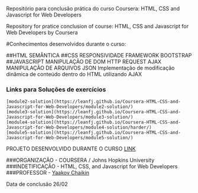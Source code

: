 Repositório para conclusão prática do curso Coursera: HTML, CSS and Javascript for Web Developers

Repository for pratice conclusion of course: HTML, CSS and Javascript for Web Developers by Coursera

#Conhecimentos desenvolvidos durante o curso:

##HTML
	SEMÂNTICA
##CSS
	RESPONSIVIDADE
	FRAMEWORK BOOTSTRAP
##JAVASCRIPT
	MANIPULAÇÃO DE DOM
	HTTP REQUEST
	AJAX
	MANIPULAÇÃO DE ARQUIVOS JSON
	Implementação de modificação dinâmica de conteúdo dentro do HTML utilizando AJAX

### Links para Soluções de exercícios
	[module2-solution](https://leanfj.github.io/Coursera-HTML-CSS-and-Javascript-for-Web-Developers/module2-solution/)
	[module3-solution](https://leanfj.github.io/Coursera-HTML-CSS-and-Javascript-for-Web-Developers/module3-solution/)
	[module4-solution](https://leanfj.github.io/Coursera-HTML-CSS-and-Javascript-for-Web-Developers/module4-solution/harder/)
	[module5-solution](https://leanfj.github.io/Coursera-HTML-CSS-and-Javascript-for-Web-Developers/module5-solution/)

 PROJETO DESENVOLVIDO DURANTE O CURSO [LINK](https://leanfj.github.io/Coursera-HTML-CSS-and-Javascript-for-Web-Developers/site/)

###ORGANIZAÇÃO - COURSERA / Johns Hopkins University
###INDETIFICAÇÃO - HTML, CSS, and Javascript for Web Developers
###PROFESSOR - [Yaakov Chaikin](https://www.coursera.org/instructor/yaakov-chaikin)

Data de conclusão 26/02